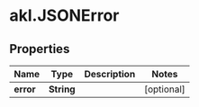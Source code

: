# akl.JSONError

## Properties

Name | Type | Description | Notes
------------ | ------------- | ------------- | -------------
**error** | **String** |  | [optional] 


